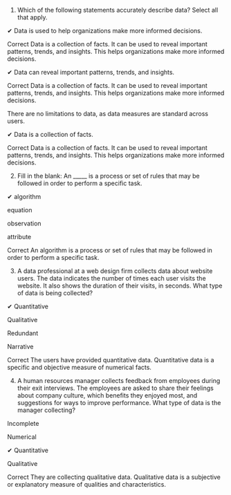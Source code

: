 1. Which of the following statements accurately describe data? Select all that apply.


✔ Data is used to help organizations make more informed decisions.

Correct
Data is a collection of facts. It can be used to reveal important patterns, trends, and insights. This helps organizations make more informed decisions.


✔ Data can reveal important patterns, trends, and insights.

Correct
Data is a collection of facts. It can be used to reveal important patterns, trends, and insights. This helps organizations make more informed decisions.


There are no limitations to data, as data measures are standard across users.


✔ Data is a collection of facts.

Correct
Data is a collection of facts. It can be used to reveal important patterns, trends, and insights. This helps organizations make more informed decisions.




2. Fill in the blank: An _____ is a process or set of rules that may be followed in order to perform a specific task.


✔ algorithm


equation


observation


attribute

Correct
An algorithm is a process or set of rules that may be followed in order to perform a specific task.




3. A data professional at a web design firm collects data about website users. The data indicates the number of times each user visits the website. It also shows the duration of their visits, in seconds. What type of data is being collected?


✔ Quantitative


Qualitative


Redundant


Narrative

Correct
The users have provided quantitative data. Quantitative data is a specific and objective measure of numerical facts.




4. A human resources manager collects feedback from employees during their exit interviews. The employees are asked to share their feelings about company culture, which benefits they enjoyed most, and suggestions for ways to improve performance. What type of data is the manager collecting?


Incomplete


Numerical


✔ Quantitative


Qualitative 

Correct
They are collecting qualitative data. Qualitative data is a subjective or explanatory measure of qualities and characteristics.
